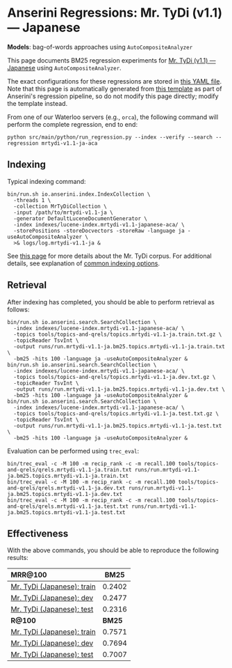 # Anserini Regressions: Mr. TyDi (v1.1) &mdash; Japanese

**Models**: bag-of-words approaches using `AutoCompositeAnalyzer`

This page documents BM25 regression experiments for [Mr. TyDi (v1.1) &mdash; Japanese](https://github.com/castorini/mr.tydi) using `AutoCompositeAnalyzer`.

The exact configurations for these regressions are stored in [this YAML file](../../src/main/resources/regression/mrtydi-v1.1-ja-aca.yaml).
Note that this page is automatically generated from [this template](../../src/main/resources/docgen/templates/mrtydi-v1.1-ja-aca.template) as part of Anserini's regression pipeline, so do not modify this page directly; modify the template instead.

From one of our Waterloo servers (e.g., `orca`), the following command will perform the complete regression, end to end:

```
python src/main/python/run_regression.py --index --verify --search --regression mrtydi-v1.1-ja-aca
```

## Indexing

Typical indexing command:

```
bin/run.sh io.anserini.index.IndexCollection \
  -threads 1 \
  -collection MrTyDiCollection \
  -input /path/to/mrtydi-v1.1-ja \
  -generator DefaultLuceneDocumentGenerator \
  -index indexes/lucene-index.mrtydi-v1.1-japanese-aca/ \
  -storePositions -storeDocvectors -storeRaw -language ja -useAutoCompositeAnalyzer \
  >& logs/log.mrtydi-v1.1-ja &
```

See [this page](https://github.com/castorini/mr.tydi) for more details about the Mr. TyDi corpus.
For additional details, see explanation of [common indexing options](../../docs/common-indexing-options.md).

## Retrieval

After indexing has completed, you should be able to perform retrieval as follows:

```
bin/run.sh io.anserini.search.SearchCollection \
  -index indexes/lucene-index.mrtydi-v1.1-japanese-aca/ \
  -topics tools/topics-and-qrels/topics.mrtydi-v1.1-ja.train.txt.gz \
  -topicReader TsvInt \
  -output runs/run.mrtydi-v1.1-ja.bm25.topics.mrtydi-v1.1-ja.train.txt \
  -bm25 -hits 100 -language ja -useAutoCompositeAnalyzer &
bin/run.sh io.anserini.search.SearchCollection \
  -index indexes/lucene-index.mrtydi-v1.1-japanese-aca/ \
  -topics tools/topics-and-qrels/topics.mrtydi-v1.1-ja.dev.txt.gz \
  -topicReader TsvInt \
  -output runs/run.mrtydi-v1.1-ja.bm25.topics.mrtydi-v1.1-ja.dev.txt \
  -bm25 -hits 100 -language ja -useAutoCompositeAnalyzer &
bin/run.sh io.anserini.search.SearchCollection \
  -index indexes/lucene-index.mrtydi-v1.1-japanese-aca/ \
  -topics tools/topics-and-qrels/topics.mrtydi-v1.1-ja.test.txt.gz \
  -topicReader TsvInt \
  -output runs/run.mrtydi-v1.1-ja.bm25.topics.mrtydi-v1.1-ja.test.txt \
  -bm25 -hits 100 -language ja -useAutoCompositeAnalyzer &
```

Evaluation can be performed using `trec_eval`:

```
bin/trec_eval -c -M 100 -m recip_rank -c -m recall.100 tools/topics-and-qrels/qrels.mrtydi-v1.1-ja.train.txt runs/run.mrtydi-v1.1-ja.bm25.topics.mrtydi-v1.1-ja.train.txt
bin/trec_eval -c -M 100 -m recip_rank -c -m recall.100 tools/topics-and-qrels/qrels.mrtydi-v1.1-ja.dev.txt runs/run.mrtydi-v1.1-ja.bm25.topics.mrtydi-v1.1-ja.dev.txt
bin/trec_eval -c -M 100 -m recip_rank -c -m recall.100 tools/topics-and-qrels/qrels.mrtydi-v1.1-ja.test.txt runs/run.mrtydi-v1.1-ja.bm25.topics.mrtydi-v1.1-ja.test.txt
```

## Effectiveness

With the above commands, you should be able to reproduce the following results:

| **MRR@100**                                                                                                  | **BM25**  |
|:-------------------------------------------------------------------------------------------------------------|-----------|
| [Mr. TyDi (Japanese): train](https://github.com/castorini/mr.tydi)                                           | 0.2402    |
| [Mr. TyDi (Japanese): dev](https://github.com/castorini/mr.tydi)                                             | 0.2477    |
| [Mr. TyDi (Japanese): test](https://github.com/castorini/mr.tydi)                                            | 0.2316    |
| **R@100**                                                                                                    | **BM25**  |
| [Mr. TyDi (Japanese): train](https://github.com/castorini/mr.tydi)                                           | 0.7571    |
| [Mr. TyDi (Japanese): dev](https://github.com/castorini/mr.tydi)                                             | 0.7694    |
| [Mr. TyDi (Japanese): test](https://github.com/castorini/mr.tydi)                                            | 0.7007    |
